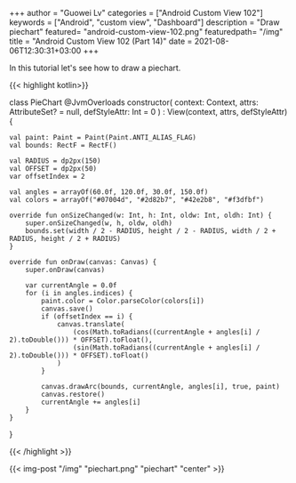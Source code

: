 +++
author = "Guowei Lv"
categories = ["Android Custom View 102"]
keywords = ["Android", "custom view", "Dashboard"]
description = "Draw piechart"
featured= "android-custom-view-102.png"
featuredpath= "/img"
title = "Android Custom View 102 (Part 14)"
date = 2021-08-06T12:30:31+03:00
+++

In this tutorial let's see how to draw a piechart.

{{< highlight kotlin>}}

class PieChart @JvmOverloads constructor(
    context: Context, attrs: AttributeSet? = null, defStyleAttr: Int = 0
) : View(context, attrs, defStyleAttr) {

    val paint: Paint = Paint(Paint.ANTI_ALIAS_FLAG)
    val bounds: RectF = RectF()

    val RADIUS = dp2px(150)
    val OFFSET = dp2px(50)
    var offsetIndex = 2

    val angles = arrayOf(60.0f, 120.0f, 30.0f, 150.0f)
    val colors = arrayOf("#07004d", "#2d82b7", "#42e2b8", "#f3dfbf")

    override fun onSizeChanged(w: Int, h: Int, oldw: Int, oldh: Int) {
        super.onSizeChanged(w, h, oldw, oldh)
        bounds.set(width / 2 - RADIUS, height / 2 - RADIUS, width / 2 + RADIUS, height / 2 + RADIUS)
    }

    override fun onDraw(canvas: Canvas) {
        super.onDraw(canvas)

        var currentAngle = 0.0f
        for (i in angles.indices) {
            paint.color = Color.parseColor(colors[i])
            canvas.save()
            if (offsetIndex == i) {
                canvas.translate(
                    (cos(Math.toRadians((currentAngle + angles[i] / 2).toDouble())) * OFFSET).toFloat(),
                    (sin(Math.toRadians((currentAngle + angles[i] / 2).toDouble())) * OFFSET).toFloat()
                )
            }

            canvas.drawArc(bounds, currentAngle, angles[i], true, paint)
            canvas.restore()
            currentAngle += angles[i]
        }
    }
}

{{< /highlight >}}

{{< img-post "/img" "piechart.png" "piechart" "center" >}}
